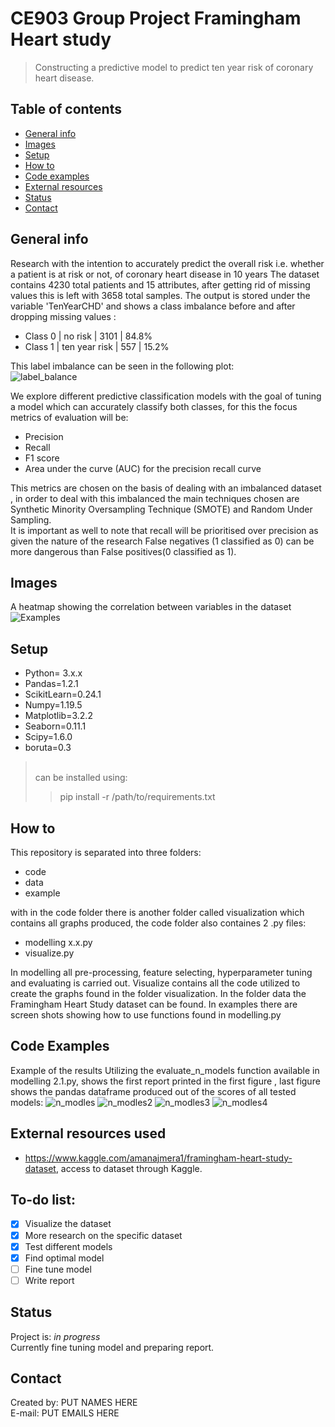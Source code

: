 # CE903 Group Project Framingham Heart study
> Constructing a predictive model to predict ten year risk of coronary heart disease.

## Table of contents
* [General info](#general-info)
* [Images](#images)
* [Setup](#setup)
* [How to](#how-to)
* [Code examples](#code-examples)
* [External resources](#external-resources-used)
* [Status](#status)
* [Contact](#contact)

## General info
Research with the intention to accurately predict the overall risk i.e. whether a patient is at risk or not, of coronary heart disease in 10 years
The dataset contains 4230 total patients and 15 attributes, after getting rid of missing values this is left with 3658 total samples.
The output is stored under the variable 'TenYearCHD' and shows a class imbalance before and after dropping missing values :

* Class 0 | no risk | 3101 | 84.8%
* Class 1 | ten year risk | 557 | 15.2%

This label imbalance can be seen in the following plot:<br/>
![label_balance](https://github.com/confusedolive/CE903-Framingham-Heart-study/blob/main/code/visualization/label%20balance.png?raw=true)

We explore different predictive classification models  with the goal of tuning a model which can accurately classify both classes,
for this the focus metrics of evaluation will be:

* Precision
* Recall
* F1 score
* Area under the curve (AUC) for the precision recall curve

This metrics are chosen on the basis of dealing with an imbalanced dataset , in order to deal with this imbalanced the main techniques chosen are Synthetic Minority Oversampling Technique (SMOTE) and Random Under Sampling. <br/>
It is important as well to note that  recall will be prioritised over precision as given the nature of the research False negatives (1 classified as 0) can be more dangerous than False positives(0 classified as 1).
## Images
A heatmap showing the correlation between variables in the dataset
![Examples](https://github.com/confusedolive/CE903-Framingham-Heart-study/blob/main/code/visualization/variables%20correlation%20heatmap.png?raw=true)

## Setup
* Python= 3.x.x
* Pandas=1.2.1
* ScikitLearn=0.24.1
* Numpy=1.19.5
* Matplotlib=3.2.2
* Seaborn=0.11.1
* Scipy=1.6.0
* boruta=0.3
><br/>can be installed using:<br/>
>> pip install -r /path/to/requirements.txt

## How to
This repository is separated into three folders:

* code
* data
* example

with in the code folder there is another folder called visualization which contains all graphs produced, the code folder also containes 2 .py files:

* modelling x.x.py
* visualize.py

In modelling all pre-processing, feature selecting, hyperparameter tuning and evaluating is carried out.
Visualize contains all the code utilized to create the graphs found in the folder visualization.
In the folder data the Framingham Heart Study dataset can be found.
In examples there are screen shots showing how to use functions found in modelling.py


## Code Examples
Example of the results Utilizing the evaluate_n_models function available in modelling 2.1.py, shows the first report printed in the first figure , last figure shows the pandas dataframe produced out of the scores of all tested models:
![n_modles](https://github.com/confusedolive/CE903-Framingham-Heart-study/blob/main/example/example%20evaluate%20n%20models.PNG?raw=true)
![n_modles2](https://github.com/confusedolive/CE903-Framingham-Heart-study/blob/main/example/example%20evaluate%20n%20models%202.PNG?raw=true)
![n_modles3](https://github.com/confusedolive/CE903-Framingham-Heart-study/blob/main/example/example%20evaluate%20n%20models%203.PNG?raw=true)
![n_modles4](https://github.com/confusedolive/CE903-Framingham-Heart-study/blob/main/example/all%20scores.PNG?raw=true)

## External resources used
* https://www.kaggle.com/amanajmera1/framingham-heart-study-dataset, access to dataset through Kaggle.

## To-do list:
- [x] Visualize the dataset
- [x] More research on the specific dataset
- [x] Test different models
- [x] Find optimal model
- [ ] Fine tune model
- [ ] Write report

## Status
Project is: _in progress_<br/>
Currently fine tuning model and preparing report.


## Contact
Created by: PUT NAMES HERE<br/> E-mail: PUT EMAILS HERE
